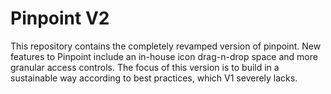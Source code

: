 # Pinpoint V2
This repository contains the completely revamped version of pinpoint. New features to Pinpoint include an in-house icon drag-n-drop space and more granular access controls. The focus of this version is to build in a sustainable way according to best practices, which V1 severely lacks.
